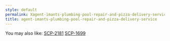 ```yaml
---
style: default
permalink: Xagent-imants-plumbing-pool-repair-and-pizza-delivery-service
title: agent-imants-plumbing-pool-repair-and-pizza-delivery-service
---
```

You may also like:
[SCP-2181](http://scp-wiki.net/scp-2181)
[SCP-1699](http://scp-wiki.net/scp-1699)